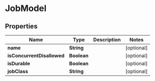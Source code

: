 

# JobModel

## Properties

Name | Type | Description | Notes
------------ | ------------- | ------------- | -------------
**name** | **String** |  |  [optional]
**isConcurrentDisallowed** | **Boolean** |  |  [optional]
**isDurable** | **Boolean** |  |  [optional]
**jobClass** | **String** |  |  [optional]



